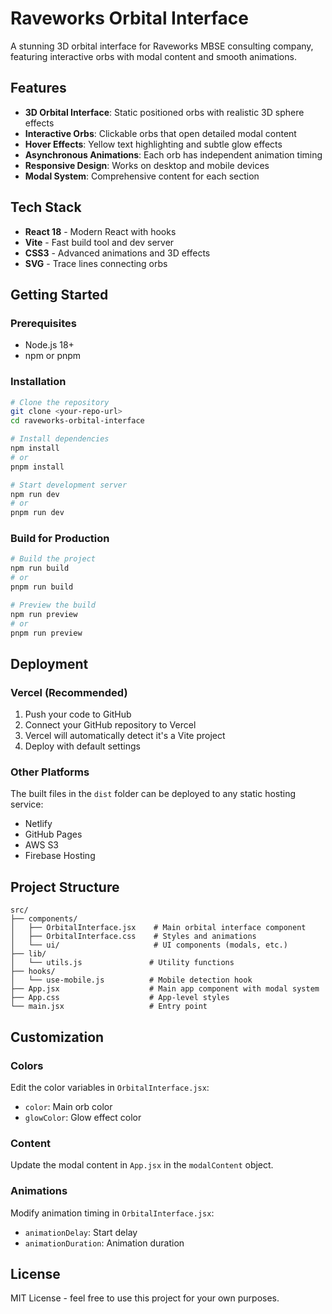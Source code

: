 # Raveworks Orbital Interface

A stunning 3D orbital interface for Raveworks MBSE consulting company, featuring interactive orbs with modal content and smooth animations.

## Features

- **3D Orbital Interface**: Static positioned orbs with realistic 3D sphere effects
- **Interactive Orbs**: Clickable orbs that open detailed modal content
- **Hover Effects**: Yellow text highlighting and subtle glow effects
- **Asynchronous Animations**: Each orb has independent animation timing
- **Responsive Design**: Works on desktop and mobile devices
- **Modal System**: Comprehensive content for each section

## Tech Stack

- **React 18** - Modern React with hooks
- **Vite** - Fast build tool and dev server
- **CSS3** - Advanced animations and 3D effects
- **SVG** - Trace lines connecting orbs

## Getting Started

### Prerequisites

- Node.js 18+ 
- npm or pnpm

### Installation

```bash
# Clone the repository
git clone <your-repo-url>
cd raveworks-orbital-interface

# Install dependencies
npm install
# or
pnpm install

# Start development server
npm run dev
# or
pnpm run dev
```

### Build for Production

```bash
# Build the project
npm run build
# or
pnpm run build

# Preview the build
npm run preview
# or
pnpm run preview
```

## Deployment

### Vercel (Recommended)

1. Push your code to GitHub
2. Connect your GitHub repository to Vercel
3. Vercel will automatically detect it's a Vite project
4. Deploy with default settings

### Other Platforms

The built files in the `dist` folder can be deployed to any static hosting service:
- Netlify
- GitHub Pages
- AWS S3
- Firebase Hosting

## Project Structure

```
src/
├── components/
│   ├── OrbitalInterface.jsx    # Main orbital interface component
│   ├── OrbitalInterface.css    # Styles and animations
│   └── ui/                     # UI components (modals, etc.)
├── lib/
│   └── utils.js               # Utility functions
├── hooks/
│   └── use-mobile.js          # Mobile detection hook
├── App.jsx                    # Main app component with modal system
├── App.css                    # App-level styles
└── main.jsx                   # Entry point
```

## Customization

### Colors
Edit the color variables in `OrbitalInterface.jsx`:
- `color`: Main orb color
- `glowColor`: Glow effect color

### Content
Update the modal content in `App.jsx` in the `modalContent` object.

### Animations
Modify animation timing in `OrbitalInterface.jsx`:
- `animationDelay`: Start delay
- `animationDuration`: Animation duration

## License

MIT License - feel free to use this project for your own purposes.
